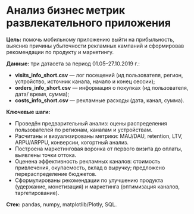 # Анализ бизнес метрик развлекательного приложения

**Цель:** помочь мобильному приложению выйти на прибыльность, выяснив причины убыточности рекламных кампаний и сформировав рекомендации по продукту и маркетингу.

**Данные:** три датасета за период 01.05–27.10.2019 г.:
- **visits_info_short.csv** — лог посещений (ид пользователя, регион, устройство, источник канала, начало и конец сессии);
- **orders_info_short.csv** — информация о покупках (ид пользователя, дата/ время, сумма);
- **costs_info_short.csv** — рекламные расходы (дата, канал, сумма).

**Ключевые шаги:**
- Проведён предварительный анализ: оцены распределения пользователей по регионам, каналам и устройствам.
- Расчитаны и визуализированы метрики: MAU/DAU, retention, LTV, ARPU/ARPPU, конверсии, когортный анализ.
- Построена маркетинговая воронка от первого визита до оплаты, выявлены точки оттока.
- Оценена эффективность рекламных каналов: стоимость привлечения, окупаемость, вклад в выручку; предложено перераспределение бюджетов.
- Сформулированы рекомендации по улучшению продукта (удержание, монетизация) и маркетинга (оптимизация каналов, таргетирование).

**Стек:** pandas, numpy, matplotlib/Plotly, SQL.
